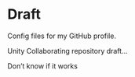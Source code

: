 # Draft
Config files for my GitHub profile.

Unity Collaborating repository draft...

Don’t know if it works
